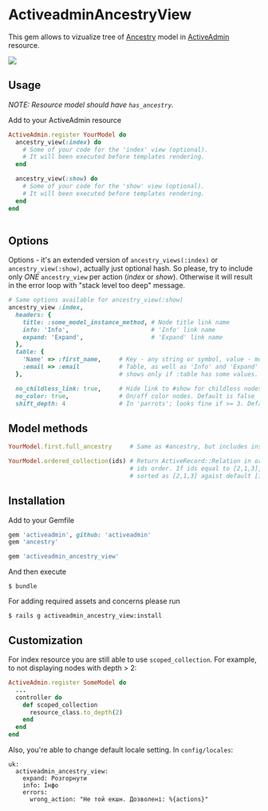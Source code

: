 # ActiveadminAncestryView
This gem allows to vizualize tree of [Ancestry](https://github.com/stefankroes/ancestry) model in [ActiveAdmin](https://github.com/activeadmin/activeadmin) resource.

<img src="./docs/images/resource_tree.gif"/>

## Usage

*NOTE: Resource model should have `has_ancestry`.*

Add to your ActiveAdmin resource
```ruby
ActiveAdmin.register YourModel do
  ancestry_view(:index) do
    # Some of your code for the 'index' view (optional).
    # It will been executed before templates rendering.
  end

  ancestry_view(:show) do
    # Some of your code for the 'show' view (optional).
    # It will been executed before templates rendering.
  end
end
  
```

## Options
Options - it's an extended version of `ancestry_views(:index)` or `ancestry_view(:show)`, actually just optional hash.
So please, try to include only *ONE* `ancestry_view` per action (*index* or *show*). Otherwise it will result in the error loop with "stack level too deep" message.

```ruby
# Same options available for ancestry_view(:show)
ancestry_view :index,
  headers: {
    title: :some_model_instance_method, # Node title link name
    info: 'Info',                       # 'Info' link name
    expand: 'Expand',                   # 'Expand' link name
  },
  table: {
    'Name' => :first_name,     # Key - any string or symbol, value - model instance method.
    :email => :email           # Table, as well as 'Info' and 'Expand' links,
  },                           # shows only if :table has some values.

  no_childless_link: true,     # Hide link to #show for childless nodes. Default is false
  no_color: true,              # On/off color nodes. Default is false
  shift_depth: 4               # In 'parrots'; looks fine if >= 3. Default is 4
```

## Model methods

```ruby
YourModel.first.full_ancestry     # Same as #ancestry, but includes instance id

YourModel.ordered_collection(ids) # Return ActiveRecord::Relation in order equal to
                                  # ids order. If ids equal to [2,1,3], relation will be
                                  # sorted as [2,1,3] agaist default [1,2,3] way.

```
## Installation

Add to your Gemfile

```ruby
gem 'activeadmin', github: 'activeadmin'
gem 'ancestry'

gem 'activeadmin_ancestry_view'
```

And then execute

```
$ bundle
```

For adding required assets and concerns please run
```
$ rails g activeadmin_ancestry_view:install
```

## Customization
For index resource you are still able to use `scoped_collection`.
For example, to not displaying nodes with depth > 2:

```ruby
ActiveAdmin.register SomeModel do
  ...
  controller do
    def scoped_collection
      resource_class.to_depth(2)
    end
  end
end
```

Also, you're able to change default locale setting. In `config/locales`:
```
uk:
  activeadmin_ancestry_view:
    expand: Розгорнути
    info: Інфо
    errors:
      wrong_action: "Не той екшн. Дозволені: %{actions}"
```
